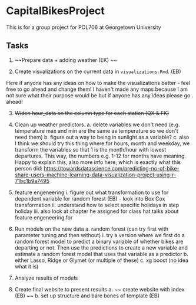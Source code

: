 # CapitalBikesProject

This is for a group project for POL706 at Georgetown University

## Tasks 

1. ~~Prepare data + adding weather (EK) ~~ 

2. Create visualizations on the current data in `visualizations.Rmd`. (EB)

Here if anyone has any ideas on how to make the visualizations better - feel free to go ahead and change them! I haven't made any maps because I am not sure what their purpose would be but if anyone has any ideas please go ahead!

3. ~~Widen hour_data on the column type for each station (QX & FK)~~ 

4. Clean up weather predictors.
	a. delete variables we don't need (e.g. temperature max and min are the same as temperature so we don't need them)
	b. figure out a way to being in sunlight as a variable?
	c. also I think we should try this thing where for hours, month and weekday, we transform the variables so that 1 is the month/hour with lowest departures. This way, the numbers e.g. 1-12 for months have meaning. Happy to explain this, also more info here, which is exactly what this person did: https://towardsdatascience.com/predicting-no-of-bike-share-users-machine-learning-data-visualization-project-using-r-71bc1b9a7495 

5. feature engeneering 
	i. figure out what transformation to use for dependent variable for random forest (EB) - look into Box Cox transformation
	ii. understand how to select specific holidays in step holiday
	iii. also look at chapter he assigned for class hat talks about feature engeneering for 

6. Run models on the new data
	a. random forest (can try first with parameter tuning and then without)
		i. try a version where we  first do a random forest model to predict a binary variable of whether bikes are departing or not. Then use the predictions 		to create a new variable and estimate a random forest model that uses that variable as a predictor
	b. either Lasso, Ridge or Glymet (or multiple of these)
	c. xg boost (no idea what it is)

7. Analyze results of models

8. Create final website to present results
	a.  ~~  create website with index (EB) ~~ 
	b. set up structure and bare bones of template (EB)
